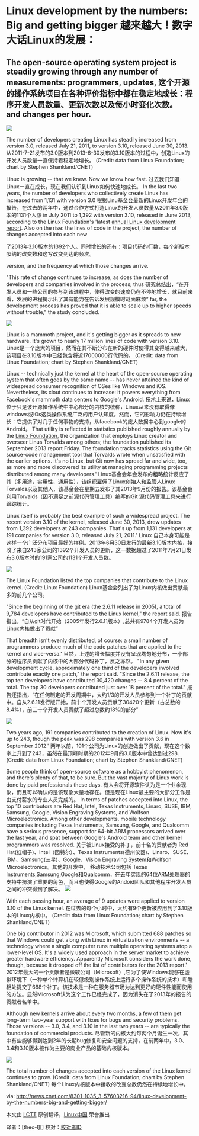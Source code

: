 Linux development by the numbers: Big and getting bigger
越来越大！数字大话Linux的发展：
================================================================================
The open-source operating system project is steadily growing through any number of measurements: programmers, updates, 
这个开源的操作系统项目在各种评价指标中都在稳定地成长：程序开发人员数量、更新次数以及每小时变化次数。
and changes per hour.
--------------------------------------------------------------------------------
![](http://asset0.cbsistatic.com/cnwk.1d/i/tim2/2013/09/17/Linux-developers-contributing_610x342.png)
  
The number of developers creating Linux has steadily increased from version 3.0, released July 21, 2011, to version 3.10, released June 30, 2013.
从2011-7-21发布的3.0版本到2013-6-30发布的3.10版本的过程中，创造Linux的开发人员数量一直保持着稳定地增长。
(Credit: data from Linux Foundation; chart by Stephen Shankland/CNET) 
 
Linux is growing -- that we knew. Now we know how fast.
过去我们知道Linux一直在成长，现在我们认识到Linux如何快速地成长。
In the last two years, the number of developers who collectively create Linux has increased from 1,131 with version 3.0 
根据Linu基金会最新的Linux开发年会的报告，在过去的两年中，通过合作方式打造Linux的开发人员数量从2011年3.0版本的1131个人涨
in July 2011 to 1,392 with version 3.10, released in June 2013, according to the Linux Foundation's 'latest [annual Linux development report][1]. Also on the rise: the lines of code in the project, the number of changes accepted into each new 

了2013年3.10版本的1392个人。同时增长的还有：项目代码的行数，每个新版本吸纳的改变数和这写改变到达的频次。

version, and the frequency at which those changes arrive.

"This rate of change continues to increase, as does the number of developers and companies involved in the process; thus 
研究总结出，“在开发人员和一些公司的参与到该进程中，使得改变的速度仍在不停地增长，就目前来看，发展的进程揭示出了其有能力在告诉发展规模时谜面麻烦”
far, the development process has proved that it is able to scale up to higher speeds without trouble," the study concluded. 

![](http://asset1.cbsistatic.com/cnwk.1d/i/tim2/2013/09/17/Linux-lines-of-code_610x377.png)

Linux is a mammoth project, and it's getting bigger as it spreads to new hardware. It's grown to nearly 17 million lines of code with version 3.10.
Linux是一个庞大的项目，然而在其不断分布在新的硬件时使得其变得越来越大，该项目在3.10版本中已经包含将近17000000行代码的。
(Credit: data from Linux Foundation; chart by Stephen Shankland/CNET) 

Linux -- technically just the kernel at the heart of the open-source operating system that often goes by the same name -- has never attained the kind of widespread consumer recognition of OSes like Windows and iOS. Nevertheless, its clout continues to increase: it powers everything from Facebook's mammoth data centers to Google's Android.
技术上来说，Linux位于只是该开源操作系统中中心部分的内核的统称，Linux从来没有取得像windows或IOs这类操作系统广泛的用户认知度。然而，它的影响力仍在持续增长：它提供了对几乎任何事物的支持，从facebook的庞大数据中心到google的Android。
That utility is reflected in statistics published roughly annually by the [Linux Foundation][2], the organization that employs Linux creator and overseer Linus Torvalds among others; the foundation published its September 2013 report Friday. The foundation tracks statistics using the Git source-code management tool that Torvalds wrote when unsatisfied with the earlier options. It's no Linux, but Git now has spread far and wide, too, as more and more discovered its utility at managing programming projects distributed among many developers.'
Linux基金会年会发布的粗略统计反应了其（多用途，实用性，通用性），该组织雇佣了Linux创始人和监管人Linux Torvalds以及其他人，该基金会在星期五发布了其2013年9月份的报告。该基金会利用Torvalds（因不满足之前源代码管理工具）编写的Git 源代码管理工具来进行跟踪统计。

Linux itself is probably the best example of such a widespread project. The recent version 3.10 of the kernel, released June 30, 2013, drew updates from 1,392 developers at 243 companies. That's up from 1,131 developers at 191 companies for version 3.0, released July 21, 2011.' 
Linux 自己本身可能是这样一个广泛分布项目最好的样例。2013年6月30日发行的最新3.10版本内核，接收了来自243家公司的1392个开发人员的更新，这一数据超过了2011年7月21日发布3.0版本时的191家公司的1131个开发人员数。

![](http://asset3.cbsistatic.com/cnwk.1d/i/tim2/2013/09/17/Linux-corporate-contributors.png)

The Linux Foundation listed the top companies that contribute to the Linux kernel.
(Credit: Linux Foundation) 
Linux基金会列出了为Linux内核做出贡献最多的前几个公司。

"Since the beginning of the git era (the 2.6.11 release in 2005), a total of 9,784 developers have contributed to the Linux kernel," the report said.
报告指出，“自从git时代开始（2005年发行2.6.11版本）,总共有9784个开发人员为Linux内核做出了贡献”

That breadth isn't evenly distributed, of course: a small number of programmers produce much of the code patches that are applied to the kernel and vice-versa.'
当然，上述的增长幅度并没有呈现均匀地分布，一小部分的程序员贡献了内核中的大部分代码补丁，反之亦然。
"In any given development cycle, approximately one third of the developers involved contribute exactly one patch," the report said. "Since the 2.6.11 release, the top ten developers have contributed 30,420 changes -- 8.4 percent of the total. The top 30 developers contributed just over 18 percent of the total." 
报告还指出，“在任何制定的开发周期中，大约1/3的开发人员参与到一个补丁的贡献中。自从2.6.11发行版开始，前十个开发人员贡献了30420个更新（占总数的8.4%），前三十个开发人员贡献了超过总数约18%的部分”

![](http://asset3.cbsistatic.com/cnwk.1d/i/tim2/2013/09/17/Linux-companies-contributing_610x402.png)

Two years ago, 191 companies contributed to the creation of Linux. Now it's up to 243, though the peak was 298 companies with version 3.6 in September 2012.'
两年以前，191个公司为Linux的创造做出了贡献，现在这个数字上升到了243，虽然在最顶峰时期的2012年9月的3.6版本中曾达到过298.
(Credit: data from Linux Foundation; chart by Stephen Shankland/CNET) 

Some people think of open-source software as a hobbyist phenomenon, and there's plenty of that, to be sure. But the vast majority of Linux work is done by paid professionals these days.
有人会将开源软件认为是一个业余现象，而且可以确认的是该现象大量地存在。但是现在Linux最主要的大部分工作是由支付薪水的专业人员完成的。
In terms of patches accepted into Linux, the top 10 contributors are Red Hat, Intel, Texas Instruments, Linaro, SUSE, IBM, Samsung, Google, Vision Engraving Systems, and Wolfson Microelectronics. Among other developments, mobile technology companies including Texas Instruments, Samsung, Google, and Qualcomm have a serious presence, support for 64-bit ARM processors arrived over the last year, and spat between Google's Android team and other kernel programmers was resolved. 
关于被Linux接受的补丁，前十名的贡献者为 Red Hat(红帽子)、Intel（因特尔）、Texas Instruments(德州仪器)、Linaro、SUSE、IBM、Samsung(三星)、Google、Vision Engraving System和Wolfson Microelectronics。其他的开发中， 移动技术公司包括 Texas Instruments,Samsung,Google和Qualcomm，在去年实现的64位ARM处理器的支持中扮演了重要的角色，而且也使得Google的Andoid团队和其他程序开发人员之间的冲突得到了解决。
![](http://asset1.cbsistatic.com/cnwk.1d/i/tim2/2013/09/17/Linux-changes-per-hour_610x406.png)

With each passing hour, an average of 9 updates were applied to version 3.10 of the Linux kernel.
在过去的每个小时中，大约有9个更新被应用到了3.10版本的Linux内核中。
(Credit: data from Linux Foundation; chart by Stephen Shankland/CNET) 

One big contributor in 2012 was Microsoft, which submitted 688 patches so that Windows could get along with Linux in virtualization environments -- a technology where a single computer runs multiple operating systems atop a lower-level OS. It's a widely used approach in the server market to achieve greater hardware efficiency. Apparently Microsoft considers the work done, though, because it dropped off the list of contributors for the 2013 report.'
2012年最大的一个贡献者是微软公司（Microsoft）,它为了使Windows能够在虚拟环境下（一种单个计算机在较低级别操作系统上运行多个操作系统的技术）和睦相处提交了688个补丁。该技术是一种在服务器市场为达到更好的硬件性能而使用的方法。显然Microsoft认为这个工作已经完成了，因为消失在了2013年的报告的贡献者名单中。

Although new kernels arrive about every two months, a few of them get long-term two-year support with fixes for bugs and security problems. Those versions -- 3.0, 3.4, and 3.10 in the last two years -- are typically the foundation of commercial products. 
尽管新的内核大约每两个月诞生一次，其中有些能够得到达到2年的长期bug修复和安全问题的支持，在前两年中，3.0、3.4和3.10版本被作为主要的商业产品的基础内核版本。

![](http://asset2.cbsistatic.com/cnwk.1d/i/tim2/2013/09/17/Linux-total-patches_610x408.png)

The total number of changes accepted into each version of the Linux kernel continues to grow.
(Credit: data from Linux Foundation; chart by Stephen Shankland/CNET) 
每个Linux内核版本中接收的改变总数仍然在持续地增长中。

via: http://news.cnet.com/8301-1035_3-57603216-94/linux-development-by-the-numbers-big-and-getting-bigger/

本文由 [LCTT][] 原创翻译，[Linux中国][] 荣誉推出

译者：[theo-l][] 校对：[校对者ID][]

[LCTT]:https://github.com/LCTT/TranslateProject
[Linux中国]:http://linux.cn/portal.php
[译者ID]:http://linux.cn/space/译者ID
[校对者ID]:http://linux.cn/space/校对者ID

[1]:http://www.linuxfoundation.org/news-media/announcements/2013/09/linux-foundation-releases-annual-linux-development-report
[2]:http://www.linuxfoundation.org/
